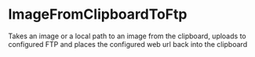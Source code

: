 # ImageFromClipboardToFtp
Takes an image or a local path to an image from the clipboard, uploads to configured FTP and places the configured web url back into the clipboard
